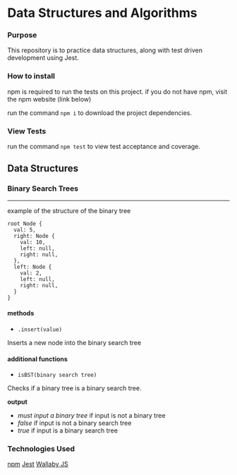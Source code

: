 # Data Structures and Algorithms

### Purpose
This repository is to practice data structures, along with test driven development using Jest.

### How to install
npm is required to run the tests on this project. if you do not have npm, visit the npm website (link below)

run  the command `npm i` to download the project dependencies.

### View Tests

run the command `npm test` to view test acceptance and coverage.

## Data Structures

### Binary Search Trees
-----------------------

example of the structure of the binary tree

```
root Node {
  val: 5,
  right: Node {
    val: 10,
    left: null,
    right: null,
  },
  left: Node {
    val: 2,
    left: null,
    right: null,
  }
}
```

#### methods

- `.insert(value)`

Inserts a new node into the binary search tree

#### additional functions

- `isBST(binary search tree)`  

Checks if a binary tree is a binary search tree.

__output__

- *must input a binary tree* if input is not a binary tree
- *false* if input is not a binary search tree
- *true* if input is a binary search tree

### Technologies Used

[npm](https://www.npmjs.com/)
[Jest](https://jestjs.io/)
[Wallaby JS](https://wallabyjs.com/)
